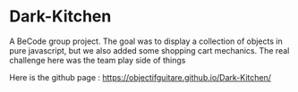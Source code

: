 # Dark-Kitchen

A BeCode group project. The goal was to display a collection of objects in pure javascript, but we also added some shopping cart mechanics. The real challenge here was the team play side of things

Here is the github page : https://objectifguitare.github.io/Dark-Kitchen/

